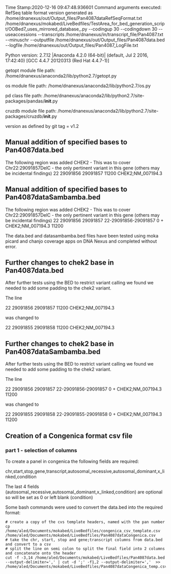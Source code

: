 Time Stamp:2020-12-16 09:47:48.936601
Command arguments executed:
RefSeq table format version generated as /home/dnanexus/out/Output_files/Pan4087dataRefSeqFormat.txt
/home/dnanexus/mokabed/LiveBedfiles/TestArea_for_bed_generation_script/OOBed7_uses_mirrored_database_.py --codingup 30 --codingdown 30 --useaccessions --transcripts /home/dnanexus/in/transcript_file/Pan4087.txt --minuschr --outputfile /home/dnanexus/out/Output_files/Pan4087data.bed --logfile /home/dnanexus/out/Output_files/Pan4087_LogFile.txt 

 Python version: 2.7.12 |Anaconda 4.2.0 (64-bit)| (default, Jul  2 2016, 17:42:40) 
[GCC 4.4.7 20120313 (Red Hat 4.4.7-1)]

 getopt module file path: /home/dnanexus/anaconda2/lib/python2.7/getopt.py

 os module file path: /home/dnanexus/anaconda2/lib/python2.7/os.py

 pd class file path: /home/dnanexus/anaconda2/lib/python2.7/site-packages/pandas/__init__.py

 cruzdb module file path: /home/dnanexus/anaconda2/lib/python2.7/site-packages/cruzdb/__init__.py

version as defined by git tag = v1.2

## Manual addition of specified bases to Pan4087data.bed

The following region was added CHEK2 - This was to cover Chr22:29091857DelC - the only pertinent variant in this gene (others may be incidental findings)
22	29091856	29091857	11200										CHEK2;NM_007194.3

## Manual addition of specified bases to Pan4087dataSambamba.bed

The following region was added CHEK2 - This was to cover Chr22:29091857DelC - the only pertinent variant in this gene (others may be incidental findings)
22	29091856	29091857	22-29091856-29091857	0	+	CHEK2;NM_007194.3	11200

The data.bed and datasambamba.bed files have been tested using moka picard and chanjo coverage apps on DNA Nexus and completed without error.

## Further changes to chek2 base in Pan4087data.bed
After further tests using the BED to restrict variant calling we found we needed to add some padding to the chek2 variant.

The line

22	29091856	29091857	11200										CHEK2;NM_007194.3

was changed to

22	29091855	29091858	11200										CHEK2;NM_007194.3

## Further changes to chek2 base in Pan4087dataSambamba.bed
After further tests using the BED to restrict variant calling we found we needed to add some padding to the chek2 variant.

The line

22	29091856	29091857	22-29091856-29091857	0	+	CHEK2;NM_007194.3	11200

was changed to

22	29091855	29091858	22-29091855-29091858	0	+	CHEK2;NM_007194.3	11200

## Creation of a Congenica format csv file
### part 1 - selection of columns
To create a panel in congenica the following fields are required:

chr,start,stop,gene,transcript,autosomal_recessive,autosomal_dominant,x_linked,condition

The last 4 fields (autosomal_recessive,autosomal_dominant,x_linked,condition) are optional so will be set as 0 or left blank (condition)

Some bash commands were used to convert the data.bed into the required format:

```
# create a copy of the cvs template headers, named with the pan number
cp /home/aled/Documents/mokabed/LiveBedfiles/congenica_csv_template.csv /home/aled/Documents/mokabed/LiveBedfiles/Pan4087dataCongenica.csv
# take the chr, start, stop and gene;transcript columns from data.bed and convert to a csv
# split the line on semi colon to split the final field into 2 columns and concatenate onto the header
cut -f -3,14 /home/aled/Documents/mokabed/LiveBedfiles/Pan4087data.bed --output-delimiter=',' | cut -d ';' -f1,2 --output-delimiter=','  >> /home/aled/Documents/mokabed/LiveBedfiles/Pan4087dataCongenica_temp.csv
```

